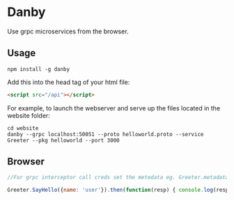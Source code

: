 Danby
===================

Use grpc microservices from the browser. 

Usage
--------
```shell
npm install -g danby
```

Add this into the head tag of your html file:


```html
<script src="/api"></script>
```

For example, to launch the webserver and serve up the files located in the website folder:

```shell
cd website
danby --grpc localhost:50051 --proto helloworld.proto --service Greeter --pkg helloworld --port 3000
```

Browser
-------
```js
//For grpc interceptor call creds set the metedata eg. Greeter.metadata["token"] = ...

Greeter.SayHello({name: 'user'}).then(function(resp) { console.log(resp); });
```


